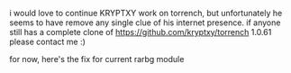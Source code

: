 i would love to continue KRYPTXY work on torrench, but unfortunately he seems to have remove any single clue of his internet presence.
if anyone still has a complete clone of https://github.com/kryptxy/torrench 1.0.61 please contact me :)

for now, here's the fix for current rarbg module
